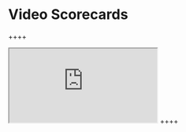 # Video Scorecards

++++
<iframe src="https://docs.google.com/spreadsheets/d/e/2PACX-1vTbZYCTHMjDve2HqUnRLWVL_ld6KnUpPNntY2Evmw_JsKyEYlu8QhK2XJFGRJQH2hlWHw42KvWLVk4J/pubhtml?gid=0&amp;single=true&amp;widget=true&amp;headers=false"></iframe>
++++
